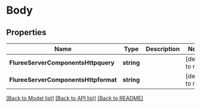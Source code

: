# Body

## Properties
Name | Type | Description | Notes
------------ | ------------- | ------------- | -------------
**FlureeServerComponentsHttpquery** | **string** |  | [default to null]
**FlureeServerComponentsHttpformat** | **string** |  | [default to null]

[[Back to Model list]](../README.md#documentation-for-models) [[Back to API list]](../README.md#documentation-for-api-endpoints) [[Back to README]](../README.md)


